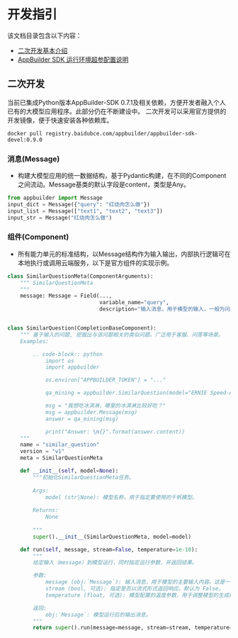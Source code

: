 # 开发指引

该文档目录包含以下内容：

- [二次开发基本介绍](./README.md)
- [AppBuilder SDK 运行环境超参配置说明](./env.md)


## 二次开发
当前已集成Python版本AppBuilder-SDK 0.7.1及相关依赖，方便开发者融入个人已有的大模型应用程序。此部分仍在不断建设中。
二次开发可以采用官方提供的开发镜像，便于快速安装各种依赖库。
``` shell
docker pull registry.baidubce.com/appbuilder/appbuilder-sdk-devel:0.9.0
```

### 消息(Message)
- 构建大模型应用的统一数据结构，基于Pydantic构建，在不同的Component之间流动。Message基类的默认字段是content，类型是Any。
```python
from appbuilder import Message
input_dict = Message({"query": "红烧肉怎么做"})
input_list = Message(["text1", "text2", "text3"])
input_str = Message("红烧肉怎么做")
```

### 组件(Component)
- 所有能力单元的标准结构，以Message结构作为输入输出，内部执行逻辑可在本地执行或调用云端服务，以下是官方组件的实现示例。
```python
class SimilarQuestionMeta(ComponentArguments):
    """ SimilarQuestionMeta
    """
    message: Message = Field(..., 
                             variable_name="query", 
                             description="输入消息，用于模型的输入，一般为问题。")


class SimilarQuestion(CompletionBaseComponent):
    """ 基于输入的问题, 挖掘出与该问题相关的类似问题。广泛用于客服、问答等场景。
    Examples:

        .. code-block:: python
            import os
            import appbuilder

            os.environ["APPBUILDER_TOKEN"] = "..."

            qa_mining = appbuilder.SimilarQuestion(model="ERNIE Speed-AppBuilder")

            msg = "我想吃冰淇淋，哪里的冰淇淋比较好吃？"
            msg = appbuilder.Message(msg)
            answer = qa_mining(msg)

            print("Answer: \n{}".format(answer.content))
    """
    name = "similar_question"
    version = "v1"
    meta = SimilarQuestionMeta

    def __init__(self, model=None):
        """初始化SimilarQuestionMeta任务。
        
        Args:
            model (str|None): 模型名称，用于指定要使用的千帆模型。
        
        Returns:
            None
        
        """
        super().__init__(SimilarQuestionMeta, model=model)

    def run(self, message, stream=False, temperature=1e-10):
        """
        给定输入（message）到模型运行，同时指定运行参数，并返回结果。

        参数:
            message (obj:`Message`): 输入消息，用于模型的主要输入内容。这是一个必需的参数。
            stream (bool, 可选): 指定是否以流式形式返回响应。默认为 False。
            temperature (float, 可选): 模型配置的温度参数，用于调整模型的生成概率。取值范围为 0.0 到 1.0，其中较低的值使生成更确定性，较高的值使生成更多样性。默认值为 1e-10。

        返回:
            obj:`Message`: 模型运行后的输出消息。
        """
        return super().run(message=message, stream=stream, temperature=temperature)
```